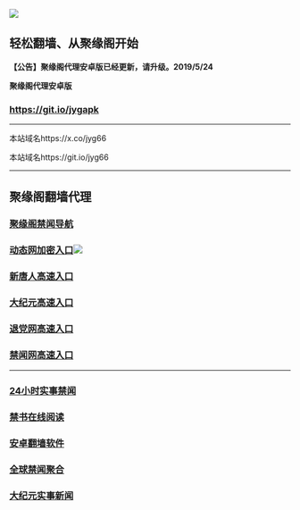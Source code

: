 ![](https://raw.githubusercontent.com/hao369/a/master/j.jpg)



## 轻松翻墙、从聚缘阁开始



**【公告】聚缘阁代理安卓版已经更新，请升级。2019/5/24**

 
**聚缘阁代理安卓版**
### https://git.io/jygapk  

***

本站域名https://x.co/jyg66 

本站域名https://git.io/jyg66



***






## 聚缘阁翻墙代理 

### [聚缘阁禁闻导航](https://66tz.asaet.gq/d)

### [动态网加密入口](https://66tz.asaet.gq/6/458/888)![](https://raw.githubusercontent.com/hao369/a/master/jygdl.gif)


### [新唐人高速入口](https://66tz.asaet.gq/6/458/5)

### [大纪元高速入口](https://66tz.asaet.gq/6/458/7)

### [退党网高速入口](https://66tz.asaet.gq/6/458/8)

### [禁闻网高速入口](https://66tz.asaet.gq/ban)



***






### [24小时实事禁闻](https://git.io/fj3Go)

### [禁书在线阅读](https://github.com/txyzum203/djy/blob/master/gb/9p.md?flntdtv#1)


### [安卓翻墙软件](https://git.io/afq)

### [全球禁闻聚合](https://github.com/gfw-breaker/banned-news1/blob/master/README.md)

### [大纪元实事新闻](https://git.io/fjmgE)







